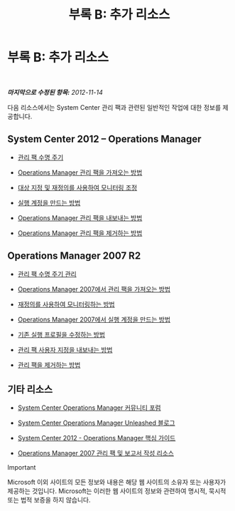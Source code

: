 ﻿---
title: '부록 B: 추가 리소스'
TOCTitle: '부록 B: 추가 리소스'
ms:assetid: 3bcfb237-604a-4902-a003-b366cbf5a600
ms:mtpsurl: https://technet.microsoft.com/ko-kr/library/Dn195905(v=EXCHG.150)
ms:contentKeyID: 53275601
ms.date: 08/29/2014
mtps_version: v=EXCHG.150
ms.translationtype: HT
---

# 부록 B: 추가 리소스

 

_**마지막으로 수정된 항목:** 2012-11-14_

다음 리소스에서는 System Center 관리 팩과 관련된 일반적인 작업에 대한 정보를 제공합니다.

## System Center 2012 – Operations Manager

  - [관리 팩 수명 주기](http://go.microsoft.com/fwlink/p/?linkid=232986)

  - [Operations Manager 관리 팩을 가져오는 방법](http://go.microsoft.com/fwlink/p/?linkid=219431)

  - [대상 지정 및 재정의를 사용하여 모니터링 조정](http://go.microsoft.com/fwlink/p/?linkid=217065)

  - [실행 계정을 만드는 방법](http://go.microsoft.com/fwlink/p/?linkid=232988)

  - [Operations Manager 관리 팩을 내보내는 방법](http://go.microsoft.com/fwlink/p/?linkid=232990)

  - [Operations Manager 관리 팩을 제거하는 방법](http://go.microsoft.com/fwlink/p/?linkid=232991)

## Operations Manager 2007 R2

  - [관리 팩 수명 주기 관리](http://go.microsoft.com/fwlink/?linkid=211463)

  - [Operations Manager 2007에서 관리 팩을 가져오는 방법](http://go.microsoft.com/fwlink/?linkid=142351)

  - [재정의를 사용하여 모니터링하는 방법](http://go.microsoft.com/fwlink/?linkid=117777)

  - [Operations Manager 2007에서 실행 계정을 만드는 방법](http://go.microsoft.com/fwlink/?linkid=165410)

  - [기존 실행 프로필을 수정하는 방법](http://go.microsoft.com/fwlink/?linkid=165412)

  - [관리 팩 사용자 지정을 내보내는 방법](http://go.microsoft.com/fwlink/?linkid=209940)

  - [관리 팩을 제거하는 방법](http://go.microsoft.com/fwlink/?linkid=209941)

## 기타 리소스

  - [System Center Operations Manager 커뮤니티 포럼](http://go.microsoft.com/fwlink/?linkid=179635)

  - [System Center Operations Manager Unleashed 블로그](http://go.microsoft.com/fwlink/?linkid=246391)

  - [System Center 2012 - Operations Manager 핵심 가이드](http://go.microsoft.com/fwlink/?linkid=246383)

  - [Operations Manager 2007 관리 팩 및 보고서 작성 리소스](http://go.microsoft.com/fwlink/?linkid=246388)


> [!IMPORTANT]
> Microsoft 이외 사이트의 모든 정보와 내용은 해당 웹 사이트의 소유자 또는 사용자가 제공하는 것입니다. Microsoft는 이러한 웹 사이트의 정보와 관련하여 명시적, 묵시적 또는 법적 보증을 하지 않습니다.


